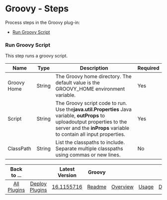 
# Groovy - Steps


Process steps in the Groovy plug-in:

* [Run Groovy Script](#run_groovy_script)


### Run Groovy Script

This step runs a groovy script.


| Name | Type | Description                                                                                                          | Required |
| ---- | ---- | -------------------------------------------------------------------------------------------------------------------- | -------- |
| Groovy Home | String | The Groovy home directory. The default value is the GROOVY\_HOME environment variable. | Yes |
| Script | String | The Groovy script code to run. Use the**java.util.Properties** Java variable, **outProps** to uploadoutput properties to the server and the **inProps** variable to contain all input properties. | Yes |
| ClassPath | String | List the classpaths to include. Separate multiple classpaths using commas or new lines. | No |



|Back to ...||Latest Version|Groovy ||||
| :---: | :---: | :---: | :---: | :---: | :---: | :---: |
|[All Plugins](../../index.md)|[Deploy Plugins](../README.md)|[16.1155716](https://raw.githubusercontent.com/UrbanCode/IBM-UCD-PLUGINS/main/files/Groovy/ucd-Groovy-16.1155716.zip)|[Readme](README.md)|[Overview](overview.md)|[Usage](usage.md)|[Downloads](downloads.md)|
